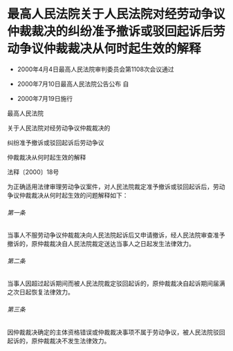 # 最高人民法院关于人民法院对经劳动争议仲裁裁决的纠纷准予撤诉或驳回起诉后劳动争议仲裁裁决从何时起生效的解释

- 2000年4月4日最高人民法院审判委员会第1108次会议通过

- 2000年7月10日最高人民法院公告公布 自

- 2000年7月19日施行

<!-- INFO END -->

最高人民法院

关于人民法院对经劳动争议仲裁裁决的

纠纷准予撤诉或驳回起诉后劳动争议

仲裁裁决从何时起生效的解释

法释〔2000〕18号

为正确适用法律审理劳动争议案件，对人民法院裁定准予撤诉或驳回起诉后，劳动争议仲裁裁决从何时起生效的问题解释如下：

###### 第一条

当事人不服劳动争议仲裁裁决向人民法院起诉后又申请撤诉，经人民法院审查准予撤诉的，原仲裁裁决自人民法院裁定送达当事人之日起发生法律效力。

###### 第二条

当事人因超过起诉期间而被人民法院裁定驳回起诉的，原仲裁裁决自起诉期间届满之次日起恢复法律效力。

###### 第三条

因仲裁裁决确定的主体资格错误或仲裁裁决事项不属于劳动争议，被人民法院驳回起诉的，原仲裁裁决不发生法律效力。
